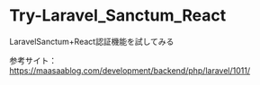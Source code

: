 # Try-Laravel_Sanctum_React
LaravelSanctum+React認証機能を試してみる

参考サイト：
https://maasaablog.com/development/backend/php/laravel/1011/
